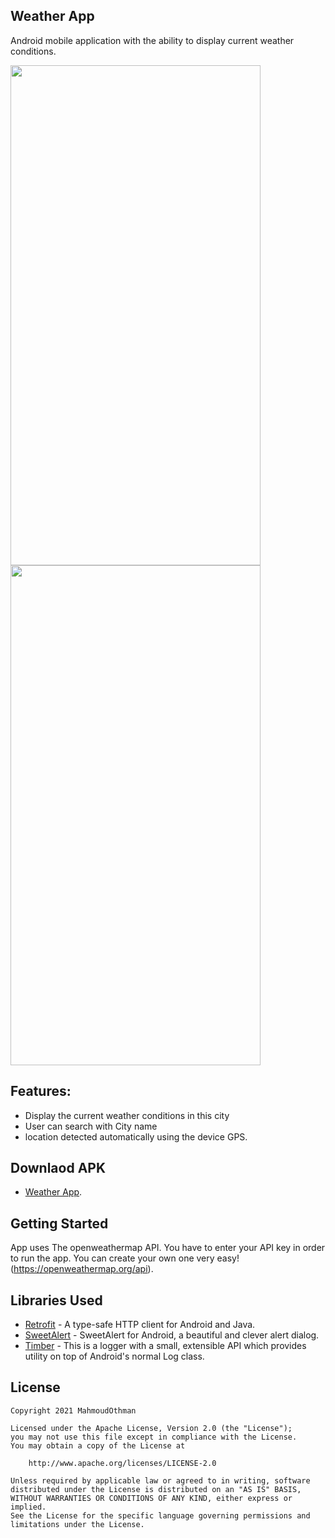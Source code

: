 ## Weather App 
Android mobile application with the ability to display current weather conditions.

<img src="https://github.com/mmahmoudothman/SampleApp/blob/master/screenshot/screen1.jpeg" width="400" height="800" >      <img src="https://github.com/mmahmoudothman/SampleApp/blob/master/screenshot/screen2.jpeg" width="400" height="800">


## Features:
* Display the current weather conditions in this city
* User can search with City name
* location detected automatically using the device GPS.


## Downlaod APK

* [Weather App](https://drive.google.com/file/d/1WbKI9M4qqNRj3YkfmXZ8ZqmmiyeIu7Os/view?usp=sharing).

## Getting Started

App uses The openweathermap API. You have to enter your API key in order to run the app. You can create your own one very easy! (https://openweathermap.org/api).

## Libraries Used

* [Retrofit](http://square.github.io/retrofit/) - A type-safe HTTP client for Android and Java.
* [SweetAlert](https://github.com/pedant/sweet-alert-dialog) - SweetAlert for Android, a beautiful and clever alert dialog.
* [Timber](https://github.com/JakeWharton/timber) - This is a logger with a small, extensible API which provides utility on top of Android's normal Log class.


## License
	
	Copyright 2021 MahmoudOthman
	
	Licensed under the Apache License, Version 2.0 (the "License");
	you may not use this file except in compliance with the License.
	You may obtain a copy of the License at
	
		http://www.apache.org/licenses/LICENSE-2.0

	Unless required by applicable law or agreed to in writing, software
	distributed under the License is distributed on an "AS IS" BASIS,
	WITHOUT WARRANTIES OR CONDITIONS OF ANY KIND, either express or implied.
	See the License for the specific language governing permissions and
	limitations under the License.
